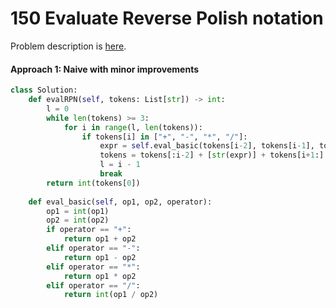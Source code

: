 # 150 Evaluate Reverse Polish notation

Problem description is [here](https://leetcode.com/problems/evaluate-reverse-polish-notation/description/).

#### Approach 1: Naive with minor improvements

```Python
class Solution:
    def evalRPN(self, tokens: List[str]) -> int:
        l = 0
        while len(tokens) >= 3:
            for i in range(l, len(tokens)):
                if tokens[i] in ["+", "-", "*", "/"]:
                    expr = self.eval_basic(tokens[i-2], tokens[i-1], tokens[i])
                    tokens = tokens[:i-2] + [str(expr)] + tokens[i+1:]
                    l = i - 1
                    break
        return int(tokens[0])
        
    def eval_basic(self, op1, op2, operator):
        op1 = int(op1)
        op2 = int(op2)
        if operator == "+":
            return op1 + op2
        elif operator == "-":
            return op1 - op2
        elif operator == "*":
            return op1 * op2
        elif operator == "/":
            return int(op1 / op2)
```

